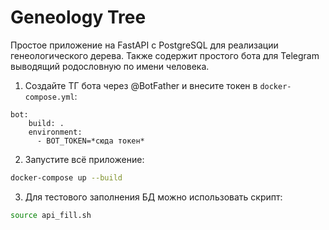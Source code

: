 # Geneology Tree
Простое приложение на FastAPI с PostgreSQL для реализации генеологического дерева.
Также содержит простого бота для Telegram выводящий родословную по имени человека.

1. Создайте ТГ бота через @BotFather и внесите токен в `docker-compose.yml`:
```compose
bot:
    build: .
    environment:
      - BOT_TOKEN=*сюда токен*
```

2. Запустите всё приложение:
```bash
docker-compose up --build
```

3. Для тестового заполнения БД можно использовать скрипт:
```bash
source api_fill.sh
```
